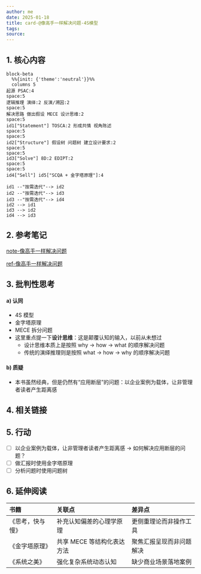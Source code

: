 ```yaml
---
author: me
date: 2025-01-18
title: card-@像高手一样解决问题-4S模型
tags: 
source: 
---
```

## 1. 核心内容

```mermaid
block-beta
  %%{init: {'theme':'neutral'}}%%
  columns 5
起源 PSAC:4
space:5
逻辑推理 演绎:2 反演/溯因:2
space:5
解决思路 做出假设 MECE 设计思维:2
space:5
id1["Statement"] TOSCA:2 形成共情 视角陈述
space:5
space:5
id2["Structure"] 假设树 问题树 建立设计要求:2
space:5
space:5
id3["Solve"] 8D:2 EDIPT:2
space:5
space:5
id4["Sell"] id5["SCQA + 金字塔原理"]:4

id1 --"按需迭代"--> id2
id2 --"按需迭代"--> id3
id3 --"按需迭代"--> id4
id2 --> id1
id3 --> id2
id4 --> id3
```

## 2. 参考笔记

[note-像高手一样解决问题](note-像高手一样解决问题.md)

[ref-像高手一样解决问题](ref-像高手一样解决问题.md)

## 3. 批判性思考

#### a) 认同

- 4S 模型
- 金字塔原理
- MECE 拆分问题
- 这里重点提一下**设计思维**：这是颠覆认知的输入，以前从未想过
  - 设计思维本质上是按照 why → how → what 的顺序解决问题
  - 传统的演绎推理则是按照 what → how → why 的顺序解决问题

#### b) 质疑

- 本书虽然经典，但是仍然有“应用断层”的问题：以企业案例为载体，让非管理者读者产生距离感

## 4. 相关链接

## 5. 行动

- [ ] 以企业案例为载体，让非管理者读者产生距离感 → 如何解决应用断层的问题？
- [ ] 做汇报时使用金字塔原理
- [ ] 分析问题时使用问题树

## 6. 延伸阅读

| 书籍             | 关联点                     | 差异点                   |
| :--------------- | :------------------------- | :----------------------- |
| 《思考，快与慢》 | 补充认知偏差的心理学原理   | 更侧重理论而非操作工具   |
| 《金字塔原理》   | 共享 MECE 等结构化表达方法 | 聚焦汇报呈现而非问题解决 |
| 《系统之美》     | 强化复杂系统动态认知       | 缺少商业场景落地案例     |